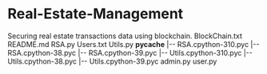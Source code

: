 # Real-Estate-Management
Securing real estate transactions data using blockchain.
BlockChain.txt
README.md
RSA.py
Users.txt
Utils.py
__pycache__
   |-- RSA.cpython-310.pyc
   |-- RSA.cpython-38.pyc
   |-- RSA.cpython-39.pyc
   |-- Utils.cpython-310.pyc
   |-- Utils.cpython-38.pyc
   |-- Utils.cpython-39.pyc
admin.py
user.py
